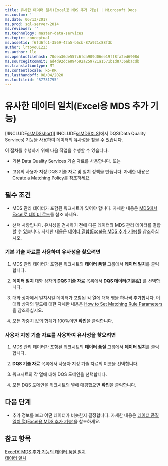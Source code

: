 ```yaml
---
title: 유사한 데이터 일치(Excel용 MDS 추가 기능) | Microsoft Docs
ms.custom: ''
ms.date: 06/13/2017
ms.prod: sql-server-2014
ms.reviewer: ''
ms.technology: master-data-services
ms.topic: conceptual
ms.assetid: f6fd6fc1-3569-42a5-b6cb-87a921c88f3b
author: lrtoyou1223
ms.author: lle
ms.openlocfilehash: 70dea36de557c6fda909d06ee19ff8fa2ed6908d
ms.sourcegitcommit: ad4d92dce894592a259721a1571b1d8736abacdb
ms.translationtype: MT
ms.contentlocale: ko-KR
ms.lasthandoff: 08/04/2020
ms.locfileid: "87731795"
---
```

# <a name="match-similar-data-mds-add-in-for-excel"></a>유사한 데이터 일치(Excel용 MDS 추가 기능)
  [!INCLUDE[ssMDSshort](../../includes/ssmdsshort-md.md)][!INCLUDE[ssMDSXLS](../../includes/ssmdsxls-md.md)]에서 DQS(Data Quality Services) 기능을 사용하여 데이터의 유사성을 찾을 수 있습니다.  
  
 이 절차를 수행하기 위해 다음 작업을 수행할 수 있습니다.  
  
-   기본 Data Quality Services 기술 자료를 사용합니다. 또는  
  
-   고유의 사용자 지정 DQS 기술 자료 및 일치 정책을 만듭니다. 자세한 내용은 [Create a Matching Policy](../../data-quality-services/create-a-matching-policy.md)를 참조하세요.  
  
## <a name="prerequisites"></a>필수 조건  
  
-   MDS 관리 데이터가 포함된 워크시트가 있어야 합니다. 자세한 내용은 [MDS에서 Excel로 데이터 로드](export-data-to-excel-from-master-data-services.md)를 참조 하세요.  
  
-   선택 사항입니다. 유사성을 검사하기 전에 다른 데이터와 MDS 관리 데이터를 결합할 수 있습니다. 자세한 내용은 [데이터 결합&#40;Excel용 MDS 추가 기능&#41;](combine-data-mds-add-in-for-excel.md)를 참조하십시오.  
  
### <a name="to-find-similarities-by-using-the-default-knowledge-base"></a>기본 기술 자료를 사용하여 유사성을 찾으려면  
  
1.  MDS 관리 데이터가 포함된 워크시트의 **데이터 품질** 그룹에서 **데이터 일치**를 클릭합니다.  
  
2.  **데이터 일치** 대화 상자의 **DQS 기술 자료** 목록에서 **DQS 데이터(기본값)** 를 선택합니다.  
  
3.  대화 상자에서 일치시킬 데이터가 포함된 각 열에 대해 행을 하나씩 추가합니다. 이 대화 상자의 필드에 대한 자세한 내용은 [How to Set Matching Rule Parameters](../../data-quality-services/create-a-matching-policy.md#MatchingRules)을 참조하십시오.  
  
4.  모든 가중치 값의 합계가 100%이면 **확인**을 클릭합니다.  
  
### <a name="to-find-similarities-by-using-a-custom-knowledge-base"></a>사용자 지정 기술 자료를 사용하여 유사성을 찾으려면  
  
1.  MDS 관리 데이터가 포함된 워크시트의 **데이터 품질** 그룹에서 **데이터 일치**를 클릭합니다.  
  
2.  **DQS 기술 자료** 목록에서 사용자 지정 기술 자료의 이름을 선택합니다.  
  
3.  워크시트의 각 열에 대해 DQS 도메인을 선택합니다.  
  
4.  모든 DQS 도메인을 워크시트의 열에 매핑했으면 **확인**을 클릭합니다.  
  
## <a name="next-steps"></a>다음 단계  
  
-   추가 정보를 보고 어떤 데이터가 비슷한지 결정합니다. 자세한 내용은 [데이터 품질 일치 열&#40;Excel용 MDS 추가 기능&#41;](data-quality-matching-columns-mds-add-in-for-excel.md)을 참조하세요.  
  
## <a name="see-also"></a>참고 항목  
 [Excel용 MDS 추가 기능의 데이터 품질 일치](data-quality-matching-in-the-mds-add-in-for-excel.md)   
 [데이터 일치](../../data-quality-services/data-matching.md)  
  
  
